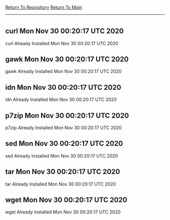 [Return To Repository](https://github.com/deathbybandaid/piholeparser/)
[Return To Main](https://github.com/deathbybandaid/piholeparser/blob/master/RecentRunLogs/Mainlog.md)
____________________________________
# 
## curl Mon Nov 30 00:20:17 UTC 2020
curl Already Installed Mon Nov 30 00:20:17 UTC 2020
## gawk Mon Nov 30 00:20:17 UTC 2020
gawk Already Installed Mon Nov 30 00:20:17 UTC 2020
## idn Mon Nov 30 00:20:17 UTC 2020
idn Already Installed Mon Nov 30 00:20:17 UTC 2020
## p7zip Mon Nov 30 00:20:17 UTC 2020
p7zip Already Installed Mon Nov 30 00:20:17 UTC 2020
## sed Mon Nov 30 00:20:17 UTC 2020
sed Already Installed Mon Nov 30 00:20:17 UTC 2020
## tar Mon Nov 30 00:20:17 UTC 2020
tar Already Installed Mon Nov 30 00:20:17 UTC 2020
## wget Mon Nov 30 00:20:17 UTC 2020
wget Already Installed Mon Nov 30 00:20:17 UTC 2020
